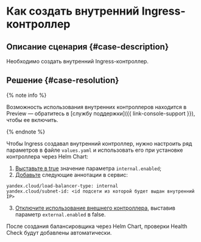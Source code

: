 # Как создать внутренний Ingress-контроллер


## Описание сценария {#case-description}

Необходимо создать внутренний Ingress-контроллер.

## Решение {#case-resolution}

{% note info %}

Возможность использования внутренних контроллеров находится в Preview — обратитесь в [службу поддержки]({{ link-console-support }}), чтобы ее включить.

{% endnote %}

Чтобы Ingress создавал внутренний контроллер, нужно настроить ряд параметров в файле `values.yaml` и использовать его при установке контроллера через Helm Chart:

1. [Выставьте в true](https://github.com/kubernetes/ingress-nginx/blob/3aa53aaf5b210dd937598928e172ef1478e90e69/charts/ingress-nginx/values.yaml#L526) значение параметра `internal.enabled`;
2. [Добавьте](https://github.com/kubernetes/ingress-nginx/blob/3aa53aaf5b210dd937598928e172ef1478e90e69/charts/ingress-nginx/values.yaml#L528) следующие аннотации в сервис:

```
yandex.cloud/load-balancer-type: internal
yandex.cloud/subnet-id: <id подсети из которой будет выдан внутренний IP>
```

3. [Отключите использование внешнего контроллера](https://github.com/kubernetes/ingress-nginx/blob/3aa53aaf5b210dd937598928e172ef1478e90e69/charts/ingress-nginx/values.yaml#L521), выставив параметр `external.enabled` в false.

После создания балансировщика через Helm Chart, проверки Health Check будут добавлены автоматически.